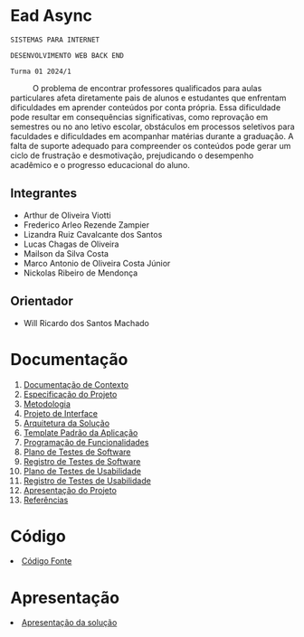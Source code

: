 # Ead Async

`SISTEMAS PARA INTERNET`

`DESENVOLVIMENTO WEB BACK END`

`Turma 01 2024/1`

&nbsp;&nbsp;&nbsp;&nbsp;&nbsp;&nbsp;&nbsp;&nbsp;&nbsp;&nbsp;O problema de encontrar professores qualificados para aulas particulares afeta diretamente pais de alunos e estudantes que enfrentam dificuldades em aprender conteúdos por conta própria. Essa dificuldade pode resultar em consequências significativas, como reprovação em semestres ou no ano letivo escolar, obstáculos em processos seletivos para faculdades e dificuldades em acompanhar matérias durante a graduação. A falta de suporte adequado para compreender os conteúdos pode gerar um ciclo de frustração e desmotivação, prejudicando o desempenho acadêmico e o progresso educacional do aluno.

## Integrantes

* Arthur de Oliveira Viotti
* Frederico Arleo Rezende Zampier
* Lizandra Ruiz Cavalcante dos Santos
* Lucas Chagas de Oliveira
* Mailson da Silva Costa
* Marco Antonio de Oliveira Costa Júnior
* Nickolas Ribeiro de Mendonça

## Orientador

* Will Ricardo dos Santos Machado

# Documentação

<ol>
<li><a href="docs/01-Documentação de Contexto.md"> Documentação de Contexto</a></li>
<li><a href="docs/02-Especificação do Projeto.md"> Especificação do Projeto</a></li>
<li><a href="docs/03-Metodologia.md"> Metodologia</a></li>
<li><a href="docs/04-Projeto de Interface.md"> Projeto de Interface</a></li>
<li><a href="docs/05-Arquitetura da Solução.md"> Arquitetura da Solução</a></li>
<li><a href="docs/06-Template Padrão da Aplicação.md"> Template Padrão da Aplicação</a></li>
<li><a href="docs/07-Programação de Funcionalidades.md"> Programação de Funcionalidades</a></li>
<li><a href="docs/08-Plano de Testes de Software.md"> Plano de Testes de Software</a></li>
<li><a href="docs/09-Registro de Testes de Software.md"> Registro de Testes de Software</a></li>
<li><a href="docs/10-Plano de Testes de Usabilidade.md"> Plano de Testes de Usabilidade</a></li>
<li><a href="docs/11-Registro de Testes de Usabilidade.md"> Registro de Testes de Usabilidade</a></li>
<li><a href="docs/12-Apresentação do Projeto.md"> Apresentação do Projeto</a></li>
<li><a href="docs/13-Referências.md"> Referências</a></li>
</ol>

# Código

<li><a href="src/README.md"> Código Fonte</a></li>

# Apresentação

<li><a href="presentation/README.md"> Apresentação da solução</a></li>

